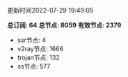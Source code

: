 更新时间2022-07-29 19:49:05

**总订阅: 64**
**总节点: 8059**
**有效节点: 2379**
- ssr节点: 4
- v2ray节点: 1666
- trojan节点: 132
- ss节点: 577
